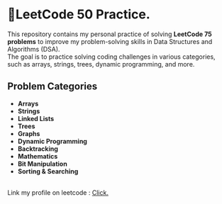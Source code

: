 # 👾LeetCode 50 Practice.

This repository contains my personal practice of solving **LeetCode 75 problems** to improve my problem-solving skills in Data Structures and Algorithms (DSA).  
The goal is to practice solving coding challenges in various categories, such as arrays, strings, trees, dynamic programming, and more.

## Problem Categories
- **Arrays**
- **Strings**
- **Linked Lists**
- **Trees**
- **Graphs**
- **Dynamic Programming**
- **Backtracking**
- **Mathematics**
- **Bit Manipulation**
- **Sorting & Searching**

<br>
Link my profile on leetcode : <a href="https://leetcode.com/u/Azard7985/">Click.</a>
